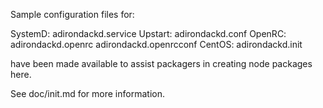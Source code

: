 Sample configuration files for:

SystemD: adirondackd.service
Upstart: adirondackd.conf
OpenRC:  adirondackd.openrc
         adirondackd.openrcconf
CentOS:  adirondackd.init

have been made available to assist packagers in creating node packages here.

See doc/init.md for more information.
